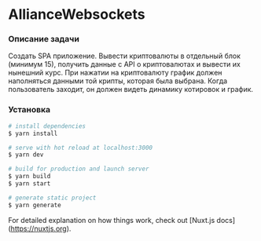 # AllianceWebsockets

### Описание задачи

Создать SPA приложение.
Вывести криптовалюты в отдельный блок (минимум 15), получить данные с API о криптовалютах и вывести их нынешний курс.
При нажатии на криптовалюту график должен наполняться данными той крипты, которая была выбрана.
Когда пользователь заходит, он должен видеть динамику котировок и график.

### Установка

```bash
# install dependencies
$ yarn install

# serve with hot reload at localhost:3000
$ yarn dev

# build for production and launch server
$ yarn build
$ yarn start

# generate static project
$ yarn generate
```

For detailed explanation on how things work, check out [Nuxt.js docs] (https://nuxtjs.org).
